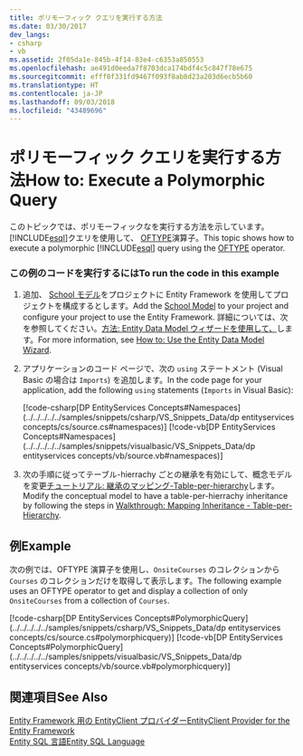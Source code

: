 ```yaml
---
title: ポリモーフィック クエリを実行する方法
ms.date: 03/30/2017
dev_langs:
- csharp
- vb
ms.assetid: 2f05da1e-845b-4f14-83e4-c6353a850553
ms.openlocfilehash: ae491d0eeda7f8703dca174bdf4c5c847f78e675
ms.sourcegitcommit: efff8f331fd9467f093f8ab8d23a203d6ecb5b60
ms.translationtype: HT
ms.contentlocale: ja-JP
ms.lasthandoff: 09/03/2018
ms.locfileid: "43489696"
---
```

# <a name="how-to-execute-a-polymorphic-query"></a><span data-ttu-id="99039-102">ポリモーフィック クエリを実行する方法</span><span class="sxs-lookup"><span data-stu-id="99039-102">How to: Execute a Polymorphic Query</span></span>
<span data-ttu-id="99039-103">このトピックでは、ポリモーフィックなを実行する方法を示しています。[!INCLUDE[esql](../../../../../includes/esql-md.md)]クエリを使用して、 [OFTYPE](../../../../../docs/framework/data/adonet/ef/language-reference/oftype-entity-sql.md)演算子。</span><span class="sxs-lookup"><span data-stu-id="99039-103">This topic shows how to execute a polymorphic [!INCLUDE[esql](../../../../../includes/esql-md.md)] query using the [OFTYPE](../../../../../docs/framework/data/adonet/ef/language-reference/oftype-entity-sql.md) operator.</span></span>  
  
### <a name="to-run-the-code-in-this-example"></a><span data-ttu-id="99039-104">この例のコードを実行するには</span><span class="sxs-lookup"><span data-stu-id="99039-104">To run the code in this example</span></span>  
  
1.  <span data-ttu-id="99039-105">追加、 [School モデル](https://msdn.microsoft.com/library/859a9587-81ea-4a45-9bc0-f8d330e1adac)をプロジェクトに Entity Framework を使用してプロジェクトを構成するとします。</span><span class="sxs-lookup"><span data-stu-id="99039-105">Add the [School Model](https://msdn.microsoft.com/library/859a9587-81ea-4a45-9bc0-f8d330e1adac) to your project and configure your project to use the Entity Framework.</span></span> <span data-ttu-id="99039-106">詳細については、次を参照してください。[方法: Entity Data Model ウィザードを使用して、](https://msdn.microsoft.com/library/dadb058a-c5d9-4c5c-8b01-28044112231d)します。</span><span class="sxs-lookup"><span data-stu-id="99039-106">For more information, see [How to: Use the Entity Data Model Wizard](https://msdn.microsoft.com/library/dadb058a-c5d9-4c5c-8b01-28044112231d).</span></span>  
  
2.  <span data-ttu-id="99039-107">アプリケーションのコード ページで、次の `using` ステートメント (Visual Basic の場合は `Imports`) を追加します。</span><span class="sxs-lookup"><span data-stu-id="99039-107">In the code page for your application, add the following `using` statements (`Imports` in Visual Basic):</span></span>  
  
     [!code-csharp[DP EntityServices Concepts#Namespaces](../../../../../samples/snippets/csharp/VS_Snippets_Data/dp entityservices concepts/cs/source.cs#namespaces)]
     [!code-vb[DP EntityServices Concepts#Namespaces](../../../../../samples/snippets/visualbasic/VS_Snippets_Data/dp entityservices concepts/vb/source.vb#namespaces)]  
  
3.  <span data-ttu-id="99039-108">次の手順に従ってテーブル-hierrachy ごとの継承を有効にして、概念モデルを変更[チュートリアル: 継承のマッピング-Table-per-hierarchy](https://msdn.microsoft.com/library/49b685cf-9db8-4d6d-b885-8837ed238f55)します。</span><span class="sxs-lookup"><span data-stu-id="99039-108">Modify the conceptual model to have a table-per-hierrachy inheritance by following the steps in [Walkthrough: Mapping Inheritance - Table-per-Hierarchy](https://msdn.microsoft.com/library/49b685cf-9db8-4d6d-b885-8837ed238f55).</span></span>  
  
## <a name="example"></a><span data-ttu-id="99039-109">例</span><span class="sxs-lookup"><span data-stu-id="99039-109">Example</span></span>  
 <span data-ttu-id="99039-110">次の例では、OFTYPE 演算子を使用し、`OnsiteCourses` のコレクションから `Courses` のコレクションだけを取得して表示します。</span><span class="sxs-lookup"><span data-stu-id="99039-110">The following example uses an OFTYPE operator to get and display a collection of only `OnsiteCourses` from a collection of `Courses`.</span></span>  
  
 [!code-csharp[DP EntityServices Concepts#PolymorphicQuery](../../../../../samples/snippets/csharp/VS_Snippets_Data/dp entityservices concepts/cs/source.cs#polymorphicquery)]
 [!code-vb[DP EntityServices Concepts#PolymorphicQuery](../../../../../samples/snippets/visualbasic/VS_Snippets_Data/dp entityservices concepts/vb/source.vb#polymorphicquery)]  
  
## <a name="see-also"></a><span data-ttu-id="99039-111">関連項目</span><span class="sxs-lookup"><span data-stu-id="99039-111">See Also</span></span>  
 [<span data-ttu-id="99039-112">Entity Framework 用の EntityClient プロバイダー</span><span class="sxs-lookup"><span data-stu-id="99039-112">EntityClient Provider for the Entity Framework</span></span>](../../../../../docs/framework/data/adonet/ef/entityclient-provider-for-the-entity-framework.md)  
 [<span data-ttu-id="99039-113">Entity SQL 言語</span><span class="sxs-lookup"><span data-stu-id="99039-113">Entity SQL Language</span></span>](../../../../../docs/framework/data/adonet/ef/language-reference/entity-sql-language.md)
